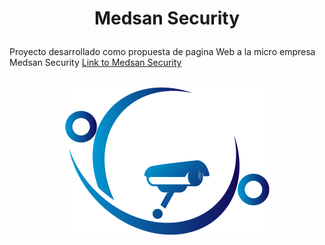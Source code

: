 # <p align="center">Medsan Security</p> 

Proyecto desarrollado como propuesta de pagina Web a la micro empresa Medsan Security [Link to Medsan Security](http://158.101.30.210/MedsanSecurity)
<br><br>
<p align="center">
   <img  heigth="800" src="/medios/logo-medsan-light.png" alt="My cool logo"/>
</p>

